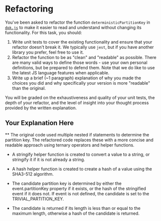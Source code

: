 # Refactoring

You've been asked to refactor the function `deterministicPartitionKey` in [`dpk.js`](dpk.js) to make it easier to read and understand without changing its functionality. For this task, you should:

1. Write unit tests to cover the existing functionality and ensure that your refactor doesn't break it. We typically use `jest`, but if you have another library you prefer, feel free to use it.
2. Refactor the function to be as "clean" and "readable" as possible. There are many valid ways to define those words - use your own personal definitions, but be prepared to defend them. Note that we do like to use the latest JS language features when applicable.
3. Write up a brief (~1 paragraph) explanation of why you made the choices you did and why specifically your version is more "readable" than the original.

You will be graded on the exhaustiveness and quality of your unit tests, the depth of your refactor, and the level of insight into your thought process provided by the written explanation.

## Your Explanation Here

** The original code used multiple nested if statements to determine the partition key. The refactored code replaces these with a more concise and readable approach using ternary operators and helper functions.

- A stringify helper function is created to convert a value to a string, or stringify it if it is not already a string.

- A hash helper function is created to create a hash of a value using the SHA3-512 algorithm.

- The candidate partition key is determined by either the event.partitionKey property if it exists, or the hash of the stringified event if it does not. If event is not defined, the candidate is set to the TRIVIAL_PARTITION_KEY.

- The candidate is returned if its length is less than or equal to the maximum length, otherwise a hash of the candidate is returned.
